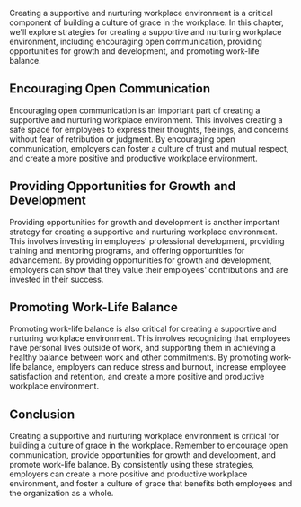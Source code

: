 
Creating a supportive and nurturing workplace environment is a critical component of building a culture of grace in the workplace. In this chapter, we'll explore strategies for creating a supportive and nurturing workplace environment, including encouraging open communication, providing opportunities for growth and development, and promoting work-life balance.

Encouraging Open Communication
------------------------------

Encouraging open communication is an important part of creating a supportive and nurturing workplace environment. This involves creating a safe space for employees to express their thoughts, feelings, and concerns without fear of retribution or judgment. By encouraging open communication, employers can foster a culture of trust and mutual respect, and create a more positive and productive workplace environment.

Providing Opportunities for Growth and Development
--------------------------------------------------

Providing opportunities for growth and development is another important strategy for creating a supportive and nurturing workplace environment. This involves investing in employees' professional development, providing training and mentoring programs, and offering opportunities for advancement. By providing opportunities for growth and development, employers can show that they value their employees' contributions and are invested in their success.

Promoting Work-Life Balance
---------------------------

Promoting work-life balance is also critical for creating a supportive and nurturing workplace environment. This involves recognizing that employees have personal lives outside of work, and supporting them in achieving a healthy balance between work and other commitments. By promoting work-life balance, employers can reduce stress and burnout, increase employee satisfaction and retention, and create a more positive and productive workplace environment.

Conclusion
----------

Creating a supportive and nurturing workplace environment is critical for building a culture of grace in the workplace. Remember to encourage open communication, provide opportunities for growth and development, and promote work-life balance. By consistently using these strategies, employers can create a more positive and productive workplace environment, and foster a culture of grace that benefits both employees and the organization as a whole.
